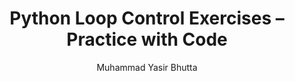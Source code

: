 ---
layout: exercises
title: "Python Loop Control Exercises – Practice with Code"
description: Strengthen your Python skills with hands-on loop control exercises. Practice using break, continue, and else to improve logic and flow control.
keywords: Python loop exercises, loop control practice, break continue else Python, Python programming exercises, Python coding practice, control flow Python, loop control statements, Python hands-on tasks
author: "Muhammad Yasir Bhutta"
toc: toc/python.html
topic: "loop-control-statements"
course: "python"
prev: "/python/docs/loop-control-statements/practice-and-progress/find-fix-mistakes-loop-control-statements.html"
next: "/python/docs/loop-control-statements/practice-and-progress/mini-projects-loop-control-statements.html"
show_practice_progress: true
show_mini_project: null
show_toc: true
breadcrumb:
  - title: Home
    url: /
  - title: python
    url: /python/
  - title: Control Flow
    url: /python/docs/control-flow/
  - title: For Loop
    url: /python/docs/loop-control-statements/
---